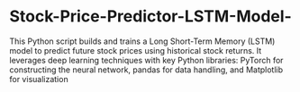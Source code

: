 # Stock-Price-Predictor-LSTM-Model-
 This Python script builds and trains a Long Short-Term Memory (LSTM) model to predict future stock prices using historical stock returns. It leverages deep learning techniques with key Python libraries: PyTorch for constructing the neural network, pandas for data handling, and Matplotlib for visualization
